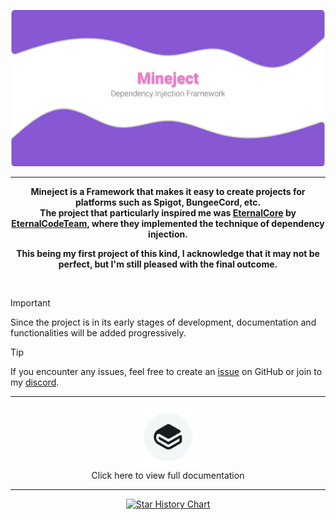 <div align="center">

![background.png](assets/background.png)

<hr />

**Mineject is a Framework that makes it easy to create projects for platforms such as Spigot, BungeeCord, etc.**  
**The project that particularly inspired me was [EternalCore](https://github.com/EternalCodeTeam/EternalCore) by [EternalCodeTeam](https://github.com/EternalCodeTeam), where they implemented the technique of dependency injection.**  

**This being my first project of this kind, I acknowledge that it may not be perfect, but I'm still pleased with the final outcome.**
  
</div>

<br>

> [!IMPORTANT]  
> Since the project is in its early stages of development, documentation and functionalities will be added progressively.

> [!TIP]
> If you encounter any issues, feel free to create an [issue](https://github.com/failutee/Mineject/issues) on GitHub or join to my [discord](https://discord.gg/ktJr9mXSFJ).

<hr />

<div align="center">
  <a href="https://failutee.gitbook.io/mineject/" style="text-decoration: none; color: inherit;">
    <img src="assets/docs.png" alt="docs" width="100" />
    <div>Click here to view full documentation</div>
  </a>
</div>

<hr />

<div align="center">
 <a href="https://star-history.com/#failutee/Mineject&Date">
  <picture>
    <source media="(prefers-color-scheme: dark)" srcset="https://api.star-history.com/svg?repos=failutee/Mineject&type=Date&theme=dark" />
    <source media="(prefers-color-scheme: light)" srcset="https://api.star-history.com/svg?repos=failutee/Mineject&type=Date" />
    <img alt="Star History Chart" src="https://api.star-history.com/svg?repos=failutee/Mineject&type=Date" />
  </picture>
 </a>
</div>
